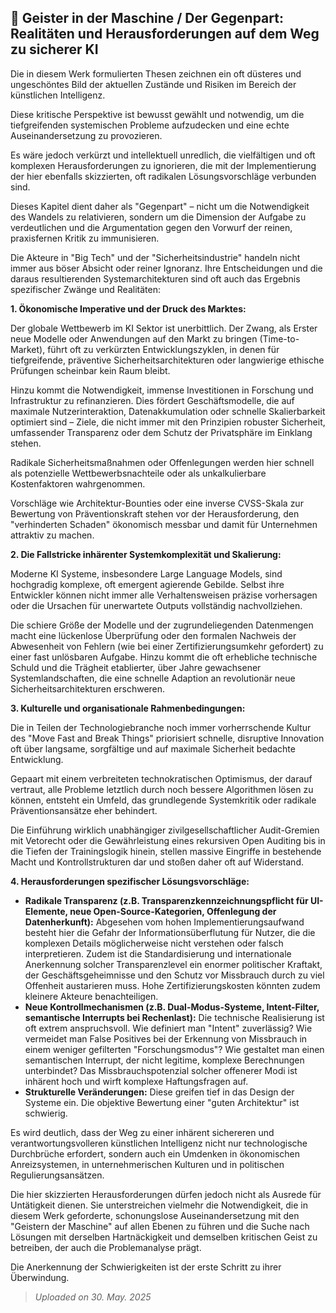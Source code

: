 ## 👻 Geister in der Maschine / Der Gegenpart: Realitäten und Herausforderungen auf dem Weg zu sicherer KI

Die in diesem Werk formulierten Thesen zeichnen ein oft düsteres und ungeschöntes Bild der aktuellen Zustände und Risiken im Bereich der künstlichen Intelligenz.

Diese kritische Perspektive ist bewusst gewählt und notwendig, um die tiefgreifenden systemischen Probleme aufzudecken und eine echte Auseinandersetzung zu provozieren.

Es wäre jedoch verkürzt und intellektuell unredlich, die vielfältigen und oft komplexen Herausforderungen zu ignorieren, die mit der Implementierung der hier ebenfalls skizzierten, oft radikalen Lösungsvorschläge verbunden sind.

Dieses Kapitel dient daher als "Gegenpart" – nicht um die Notwendigkeit des Wandels zu relativieren, sondern um die Dimension der Aufgabe zu verdeutlichen und die Argumentation gegen den Vorwurf der reinen, praxisfernen Kritik zu immunisieren.

Die Akteure in "Big Tech" und der "Sicherheitsindustrie" handeln nicht immer aus böser Absicht oder reiner Ignoranz. Ihre Entscheidungen und die daraus resultierenden Systemarchitekturen sind oft auch das Ergebnis spezifischer Zwänge und Realitäten:

   
**1. Ökonomische Imperative und der Druck des Marktes:**

Der globale Wettbewerb im KI Sektor ist unerbittlich. Der Zwang, als Erster neue Modelle oder Anwendungen auf den Markt zu bringen (Time-to-Market), führt oft zu verkürzten Entwicklungszyklen, in denen für tiefgreifende, präventive Sicherheitsarchitekturen oder langwierige ethische Prüfungen scheinbar kein Raum bleibt.

Hinzu kommt die Notwendigkeit, immense Investitionen in Forschung und Infrastruktur zu refinanzieren. Dies fördert Geschäftsmodelle, die auf maximale Nutzerinteraktion, Datenakkumulation oder schnelle Skalierbarkeit optimiert sind – Ziele, die nicht immer mit den Prinzipien robuster Sicherheit, umfassender Transparenz oder dem Schutz der Privatsphäre im Einklang stehen.

Radikale Sicherheitsmaßnahmen oder Offenlegungen werden hier schnell als potenzielle Wettbewerbsnachteile oder als unkalkulierbare Kostenfaktoren wahrgenommen.

Vorschläge wie Architektur-Bounties oder eine inverse CVSS-Skala zur Bewertung von Präventionskraft stehen vor der Herausforderung, den "verhinderten Schaden" ökonomisch messbar und damit für Unternehmen attraktiv zu machen.

   
**2. Die Fallstricke inhärenter Systemkomplexität und Skalierung:**

Moderne KI Systeme, insbesondere Large Language Models, sind hochgradig komplexe, oft emergent agierende Gebilde. Selbst ihre Entwickler können nicht immer alle Verhaltensweisen präzise vorhersagen oder die Ursachen für unerwartete Outputs vollständig nachvollziehen.

Die schiere Größe der Modelle und der zugrundeliegenden Datenmengen macht eine lückenlose Überprüfung oder den formalen Nachweis der Abwesenheit von Fehlern (wie bei einer Zertifizierungsumkehr gefordert) zu einer fast unlösbaren Aufgabe. Hinzu kommt die oft erhebliche technische Schuld und die Trägheit etablierter, über Jahre gewachsener Systemlandschaften, die eine schnelle Adaption an revolutionär neue Sicherheitsarchitekturen erschweren.

   
**3. Kulturelle und organisationale Rahmenbedingungen:**

Die in Teilen der Technologiebranche noch immer vorherrschende Kultur des "Move Fast and Break Things" priorisiert schnelle, disruptive Innovation oft über langsame, sorgfältige und auf maximale Sicherheit bedachte Entwicklung.

Gepaart mit einem verbreiteten technokratischen Optimismus, der darauf vertraut, alle Probleme letztlich durch noch bessere Algorithmen lösen zu können, entsteht ein Umfeld, das grundlegende Systemkritik oder radikale Präventionsansätze eher behindert.

Die Einführung wirklich unabhängiger zivilgesellschaftlicher Audit-Gremien mit Vetorecht oder die Gewährleistung eines rekursiven Open Auditing bis in die Tiefen der Trainingslogik hinein, stellen massive Eingriffe in bestehende Macht und Kontrollstrukturen dar und stoßen daher oft auf Widerstand.

   
**4. Herausforderungen spezifischer Lösungsvorschläge:**

- **Radikale Transparenz (z.B. Transparenzkennzeichnungspflicht für UI-Elemente, neue Open-Source-Kategorien, Offenlegung der Datenherkunft):** Abgesehen vom hohen Implementierungsaufwand besteht hier die Gefahr der Informationsüberflutung für Nutzer, die die komplexen Details möglicherweise nicht verstehen oder falsch interpretieren. Zudem ist die Standardisierung und internationale Anerkennung solcher Transparenzlevel ein enormer politischer Kraftakt, der Geschäftsgeheimnisse und den Schutz vor Missbrauch durch zu viel Offenheit austarieren muss. Hohe Zertifizierungskosten könnten zudem kleinere Akteure benachteiligen.
- **Neue Kontrollmechanismen (z.B. Dual-Modus-Systeme, Intent-Filter, semantische Interrupts bei Rechenlast):** Die technische Realisierung ist oft extrem anspruchsvoll. Wie definiert man "Intent" zuverlässig? Wie vermeidet man False Positives bei der Erkennung von Missbrauch in einem weniger gefilterten "Forschungsmodus"? Wie gestaltet man einen semantischen Interrupt, der nicht legitime, komplexe Berechnungen unterbindet? Das Missbrauchspotenzial solcher offenerer Modi ist inhärent hoch und wirft komplexe Haftungsfragen auf.
- **Strukturelle Veränderungen:** Diese greifen tief in das Design der Systeme ein. Die objektive Bewertung einer "guten Architektur" ist schwierig.
 
Es wird deutlich, dass der Weg zu einer inhärent sichereren und verantwortungsvolleren künstlichen Intelligenz nicht nur technologische Durchbrüche erfordert, sondern auch ein Umdenken in ökonomischen Anreizsystemen, in unternehmerischen Kulturen und in politischen Regulierungsansätzen.

Die hier skizzierten Herausforderungen dürfen jedoch nicht als Ausrede für Untätigkeit dienen. Sie unterstreichen vielmehr die Notwendigkeit, die in diesem Werk geforderte, schonungslose Auseinandersetzung mit den "Geistern der Maschine" auf allen Ebenen zu führen und die Suche nach Lösungen mit derselben Hartnäckigkeit und demselben kritischen Geist zu betreiben, der auch die Problemanalyse prägt.

Die Anerkennung der Schwierigkeiten ist der erste Schritt zu ihrer Überwindung.

> *Uploaded on 30. May. 2025*